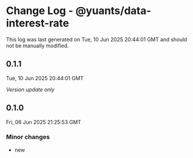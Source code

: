 # Change Log - @yuants/data-interest-rate

This log was last generated on Tue, 10 Jun 2025 20:44:01 GMT and should not be manually modified.

## 0.1.1
Tue, 10 Jun 2025 20:44:01 GMT

_Version update only_

## 0.1.0
Fri, 06 Jun 2025 21:25:53 GMT

### Minor changes

- new

